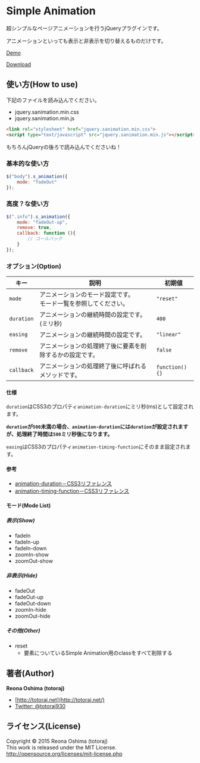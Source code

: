 # Simple Animation

超シンプルなページアニメーションを行うjQueryプラグインです。

アニメーションといっても表示と非表示を切り替えるものだけです。

[Demo](http://totoraj930.github.io/jquery-simple-animation/demo/)

[Download](https://github.com/totoraj930/jquery-simple-animation/releases/)

## 使い方(How to use)

下記のファイルを読み込んでください。

* jquery.sanimation.min.css
* jquery.sanimation.min.js

```html
<link rel="stylesheet" href="jquery.sanimation.min.css">
<script type="text/javascript" src="jquery.sanimation.min.js"></script>
```

もちろんjQueryの後ろで読み込んでくださいね！

### 基本的な使い方

```javascript
$("body").s_animation({
	mode: "fadeOut"
});
```

### 高度？な使い方
```javascript
$(".info").s_animation({
	mode: "fadeOut-up",
	remove: true,
	callback: function (){
		// コールバック
	}
});
```


### オプション(Option)

|キー|説明|初期値|
|-------|-------|-------|
|`mode`|アニメーションのモード設定です。<br>モード一覧を参照してください。|`"reset"`|
|`duration`|アニメーションの継続時間の設定です。(ミリ秒)|`400`|
|`easing`|アニメーションの継続時間の設定です。|`"linear"`|
|`remove`|アニメーションの処理終了後に要素を削除するかの設定です。|`false`|
|`callback`|アニメーションの処理終了後に呼ばれるメソッドです。|`function(){}`|

#### 仕様

`duration`はCSS3のプロパティ`animation-duration`にミリ秒(ms)として設定されます。

**`duration`が`500`未満の場合、`animation-duration`には`duration`が設定されますが、処理終了時間は`500`ミリ秒後になります。**

`easing`はCSS3のプロパティ`animation-timing-function`にそのまま設定されます。  

#### 参考

* [animation-duration－CSS3リファレンス](http://www.htmq.com/css3/animation-duration.shtml)
* [animation-timing-function－CSS3リファレンス](http://www.htmq.com/css3/animation-timing-function.shtml)

#### モード(Mode List)

##### 表示(Show)

* fadeIn
* fadeIn-up
* fadeIn-down
* zoomIn-show
* zoomOut-show

##### 非表示(Hide)

* fadeOut
* fadeOut-up
* fadeOut-down
* zoomIn-hide
* zoomOut-hide

##### その他(Other)

* reset
  - 要素についているSimple Animation用のclassをすべて削除する

## 著者(Author)
**Reona Oshima (totoraj)**
* [http://totoraj.net](http://totoraj.net/)
* [Twitter: @totoraj930](https://twitter.com/totoraj930/)


## ライセンス(License)
Copyright &copy; 2015 Reona Oshima (totoraj)  
This work is released  under the MIT License.  
<http://opensource.org/licenses/mit-license.php>